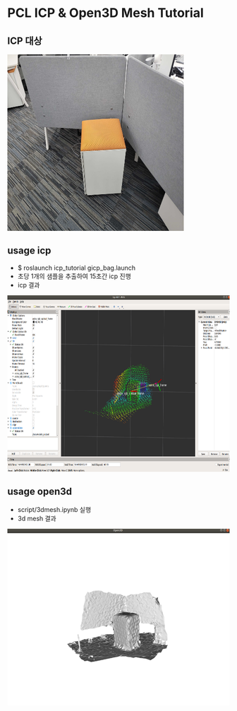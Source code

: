 # PCL ICP & Open3D Mesh Tutorial
## ICP 대상

<img src="image/original.jpg" width="400" height="400"/>


## usage icp
- $ roslaunch icp_tutorial gicp_bag.launch
- 초당 1개의 샘플을 추출하여 15초간 icp 진행
- icp 결과


<img src="image/pointcloud_rviz.png" width="600" height="400"/>

## usage open3d
- script/3dmesh.ipynb 실행
- 3d mesh 결과

<img src="image/open3d.png" width="600" height="400"/>